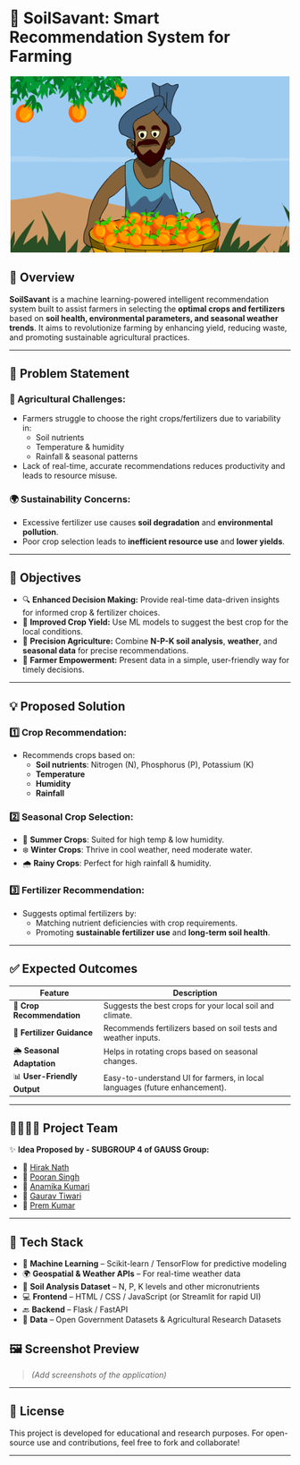 # 🌾 SoilSavant: Smart Recommendation System for Farming

<p align="center">
  <img src="farmer.gif" alt="Happy Farmer" width="500"/>
</p>

## 🌱 Overview

**SoilSavant** is a machine learning-powered intelligent recommendation system built to assist farmers in selecting the **optimal crops and fertilizers** based on **soil health, environmental parameters, and seasonal weather trends**. It aims to revolutionize farming by enhancing yield, reducing waste, and promoting sustainable agricultural practices.

---

## 🧩 Problem Statement

### 🚜 Agricultural Challenges:
- Farmers struggle to choose the right crops/fertilizers due to variability in:
  - Soil nutrients
  - Temperature & humidity
  - Rainfall & seasonal patterns
- Lack of real-time, accurate recommendations reduces productivity and leads to resource misuse.

### 🌍 Sustainability Concerns:
- Excessive fertilizer use causes **soil degradation** and **environmental pollution**.
- Poor crop selection leads to **inefficient resource use** and **lower yields**.

---

## 🎯 Objectives

- 🔍 **Enhanced Decision Making:** Provide real-time data-driven insights for informed crop & fertilizer choices.
- 🌾 **Improved Crop Yield:** Use ML models to suggest the best crop for the local conditions.
- 📍 **Precision Agriculture:** Combine **N-P-K soil analysis**, **weather**, and **seasonal data** for precise recommendations.
- 🧠 **Farmer Empowerment:** Present data in a simple, user-friendly way for timely decisions.

---

## 💡 Proposed Solution

### 1️⃣ Crop Recommendation:
- Recommends crops based on:
  - **Soil nutrients**: Nitrogen (N), Phosphorus (P), Potassium (K)
  - **Temperature**
  - **Humidity**
  - **Rainfall**

### 2️⃣ Seasonal Crop Selection:
- 📌 **Summer Crops**: Suited for high temp & low humidity.
- ❄️ **Winter Crops**: Thrive in cool weather, need moderate water.
- 🌧️ **Rainy Crops**: Perfect for high rainfall & humidity.

### 3️⃣ Fertilizer Recommendation:
- Suggests optimal fertilizers by:
  - Matching nutrient deficiencies with crop requirements.
  - Promoting **sustainable fertilizer use** and **long-term soil health**.

---

## ✅ Expected Outcomes

| Feature                  | Description                                                                 |
|--------------------------|-----------------------------------------------------------------------------|
| 🌱 **Crop Recommendation**   | Suggests the best crops for your local soil and climate.                      |
| 🌿 **Fertilizer Guidance**   | Recommends fertilizers based on soil tests and weather inputs.                 |
| 🌦️ **Seasonal Adaptation**  | Helps in rotating crops based on seasonal changes.                             |
| 📊 **User-Friendly Output**  | Easy-to-understand UI for farmers, in local languages (future enhancement). |

---

## 👨‍👩‍👧‍👦 Project Team

✨ **Idea Proposed by - SUBGROUP 4 of GAUSS Group:**

- 👨 [Hirak Nath](https://github.com/Hirak-abc) 
- 👨 [Pooran Singh](https://github.com/pooransingh01)  
- 👩 [Anamika Kumari](https://github.com/tiwariianamikaa)   
- 👨 [Gaurav Tiwari](https://github.com/GAURAV-TIWARI-ux)  
- 👨 [Prem Kumar](https://github.com/PREM2450)
---

## 📌 Tech Stack

- 🧠 **Machine Learning** – Scikit-learn / TensorFlow for predictive modeling  
- 🌍 **Geospatial & Weather APIs** – For real-time weather data  
- 🧪 **Soil Analysis Dataset** – N, P, K levels and other micronutrients  
- 💻 **Frontend** – HTML / CSS / JavaScript (or Streamlit for rapid UI)  
- 🔙 **Backend** – Flask / FastAPI  
- 🧾 **Data** – Open Government Datasets & Agricultural Research Datasets  


## 🖼️ Screenshot Preview

> *(Add screenshots of the application)*

---

## 📎 License

This project is developed for educational and research purposes. For open-source use and contributions, feel free to fork and collaborate!

---
